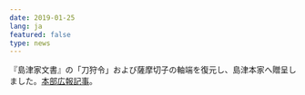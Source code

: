 ```yaml
---
date: 2019-01-25
lang: ja
featured: false
type: news
---
```

『島津家文書』の「刀狩令」および薩摩切子の軸端を復元し、島津本家へ贈呈しました。<a href="https://www.u-tokyo.ac.jp/focus/ja/articles/z0206_00006.html" target="_blank">本部広報記事</a>。
